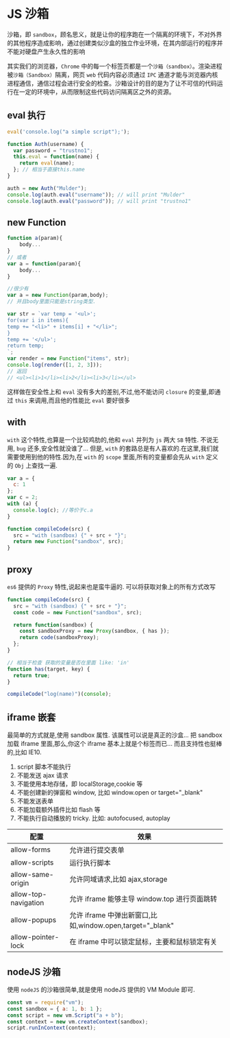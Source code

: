 # JS 沙箱

沙箱，即 `sandbox`，顾名思义，就是让你的程序跑在一个隔离的环境下，不对外界的其他程序造成影响，通过创建类似沙盒的独立作业环境，在其内部运行的程序并不能对硬盘产生永久性的影响

其实我们的浏览器，`Chrome` 中的每一个标签页都是一个`沙箱（sandbox）`。渲染进程被`沙箱（Sandbox）`隔离，网页 `web` 代码内容必须通过 `IPC` 通道才能与浏览器内核进程通信，通信过程会进行安全的检查。沙箱设计的目的是为了让不可信的代码运行在一定的环境中，从而限制这些代码访问隔离区之外的资源。

## eval 执行

```js
eval('console.log("a simple script");');
```

```js
function Auth(username) {
  var password = "trustno1";
  this.eval = function(name) {
    return eval(name);
  }; // 相当于直接this.name
}

auth = new Auth("Mulder");
console.log(auth.eval("username")); // will print "Mulder"
console.log(auth.eval("password")); // will print "trustno1"
```

## new Function

```js
function a(param){
    body...
}
// 或者
var a = function(param){
    body...
}

//很少有
var a = new Function(param,body);
// 并且body里面只能是string类型.
```

```js
var str = `var temp = '<ul>';
for(var i in items){
temp += "<li>" + items[i] + "</li>";
}
temp += '</ul>';
return temp;
`;
var render = new Function("items", str);
console.log(render([1, 2, 3]));
// 返回
// <ul><li>1</li><li>2</li><li>3</li></ul>
```

这样做在安全性上和 `eval` 没有多大的差别,不过,他不能访问 `closure` 的变量,即通过 `this` 来调用,而且他的性能比 `eval` 要好很多

## with

`with` 这个特性,也算是一个比较鸡肋的,他和 `eval` 并列为 `js` 两大 `SB` 特性. 不说无用, `bug` 还多,安全性就没谁了... 但是, `with` 的套路总是有人喜欢的.在这里,我们就需要使用到他的特性.因为,在 `with` 的 `scope` 里面,所有的变量都会先从 `with` 定义的 `Obj` 上查找一遍.

```js
var a = {
  c: 1
};
var c = 2;
with (a) {
  console.log(c); //等价于c.a
}
```

```js
function compileCode(src) {
  src = "with (sandbox) {" + src + "}";
  return new Function("sandbox", src);
}
```

## proxy

`es6` 提供的 `Proxy` 特性,说起来也是蛮牛逼的. 可以将获取对象上的所有方式改写

```js
function compileCode(src) {
  src = "with (sandbox) {" + src + "}";
  const code = new Function("sandbox", src);

  return function(sandbox) {
    const sandboxProxy = new Proxy(sandbox, { has });
    return code(sandboxProxy);
  };
}

// 相当于检查 获取的变量是否在里面 like: 'in'
function has(target, key) {
  return true;
}

compileCode("log(name)")(console);
```

## iframe 嵌套

最简单的方式就是,使用 sandbox 属性. 该属性可以说是真正的沙盒... 把 sandbox 加载 iframe 里面,那么,你这个 iframe 基本上就是个标签而已... 而且支持性也挺棒的,比如 IE10.

1. script 脚本不能执行
2. 不能发送 ajax 请求
3. 不能使用本地存储，即 localStorage,cookie 等
4. 不能创建新的弹窗和 window, 比如 window.open or target="\_blank"
5. 不能发送表单
6. 不能加载额外插件比如 flash 等
7. 不能执行自动播放的 tricky. 比如: autofocused, autoplay

| 配置                 | 效果                                                       |
| -------------------- | ---------------------------------------------------------- |
| allow-forms          | 允许进行提交表单                                           |
| allow-scripts        | 运行执行脚本                                               |
| allow-same-origin    | 允许同域请求,比如 ajax,storage                             |
| allow-top-navigation | 允许 iframe 能够主导 window.top 进行页面跳转               |
| allow-popups         | 允许 iframe 中弹出新窗口,比如,window.open,target="\_blank" |
| allow-pointer-lock   | 在 iframe 中可以锁定鼠标，主要和鼠标锁定有关               |

## nodeJS 沙箱

使用 `nodeJS` 的沙箱很简单,就是使用 nodeJS 提供的 VM Module 即可.

```js
const vm = require("vm");
const sandbox = { a: 1, b: 1 };
const script = new vm.Script("a + b");
const context = new vm.createContext(sandbox);
script.runInContext(context);
```

